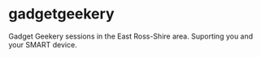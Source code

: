 # gadgetgeekery
Gadget Geekery sessions in the East Ross-Shire area.  Suporting you and your SMART device. 
